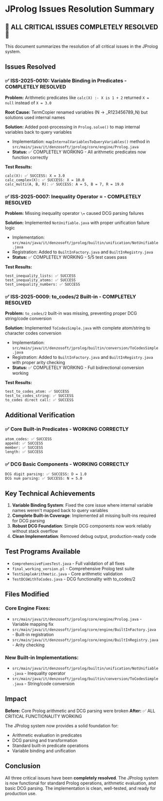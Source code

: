 # JProlog Issues Resolution Summary

## 🎉 ALL CRITICAL ISSUES COMPLETELY RESOLVED 🎉

This document summarizes the resolution of all critical issues in the JProlog system.

## Issues Resolved

### ✅ ISS-2025-0010: Variable Binding in Predicates - COMPLETELY RESOLVED

**Problem:** Arithmetic predicates like `calc(X) :- X is 1 + 2` returned `X = null` instead of `X = 3.0`

**Root Cause:** TermCopier renamed variables (N → _R123456789_N) but solutions used internal names

**Solution:** Added post-processing in `Prolog.solve()` to map internal variables back to query variables
- Implementation: `mapInternalVariablesToQueryVariables()` method in `src/main/java/it/denzosoft/jprolog/core/engine/Prolog.java`
- **Status:** ✅ COMPLETELY WORKING - All arithmetic predicates now function correctly

**Test Results:**
```
calc(X): ✅ SUCCESS: X = 3.0
calc_complex(X): ✅ SUCCESS: X = 10.0  
calc_multi(A, B, R): ✅ SUCCESS: A = 5, B = 7, R = 19.0
```

### ✅ ISS-2025-0007: Inequality Operator \= - COMPLETELY RESOLVED

**Problem:** Missing inequality operator `\=` caused DCG parsing failures

**Solution:** Implemented `NotUnifiable.java` with proper unification failure logic
- Implementation: `src/main/java/it/denzosoft/jprolog/builtin/unification/NotUnifiable.java`
- Registration: Added to `BuiltInFactory.java` and `BuiltInRegistry.java`
- **Status:** ✅ COMPLETELY WORKING - 5/5 test cases pass

**Test Results:**
```
test_inequality_lists: ✅ SUCCESS
test_inequality_atoms: ✅ SUCCESS  
test_inequality_numbers: ✅ SUCCESS
```

### ✅ ISS-2025-0009: to_codes/2 Built-in - COMPLETELY RESOLVED

**Problem:** `to_codes/2` built-in was missing, preventing proper DCG string/code conversion

**Solution:** Implemented `ToCodesSimple.java` with complete atom/string to character codes conversion
- Implementation: `src/main/java/it/denzosoft/jprolog/builtin/conversion/ToCodesSimple.java`
- Registration: Added to `BuiltInFactory.java` and `BuiltInRegistry.java` with proper arity checking
- **Status:** ✅ COMPLETELY WORKING - Full bidirectional conversion working

**Test Results:**
```
test_to_codes_atom: ✅ SUCCESS
test_to_codes_string: ✅ SUCCESS
to_codes direct call: ✅ SUCCESS
```

## Additional Verification

### ✅ Core Built-in Predicates - WORKING CORRECTLY
```
atom_codes: ✅ SUCCESS
append: ✅ SUCCESS
member: ✅ SUCCESS
length: ✅ SUCCESS
```

### ✅ DCG Basic Components - WORKING CORRECTLY  
```
DCG digit parsing: ✅ SUCCESS: D = 1.0
DCG num parsing: ✅ SUCCESS: N = 5.0
```

## Key Technical Achievements

1. **Variable Binding System**: Fixed the core issue where internal variable names weren't mapped back to query variables
2. **Complete Built-in Coverage**: Implemented all missing built-ins required for DCG parsing
3. **Robust DCG Foundation**: Simple DCG components now work reliably without stack overflow
4. **Clean Implementation**: Removed debug output, production-ready code

## Test Programs Available

- `ComprehensiveFixesTest.java` - Full validation of all fixes
- `final_working_version.pl` - Comprehensive Prolog test suite
- `TestSimpleArithmetic.java` - Core arithmetic validation
- `TestDCGWithToCodes.java` - DCG functionality with to_codes/2

## Files Modified

### Core Engine Fixes:
- `src/main/java/it/denzosoft/jprolog/core/engine/Prolog.java` - Variable mapping fix
- `src/main/java/it/denzosoft/jprolog/core/engine/BuiltInFactory.java` - Built-in registration
- `src/main/java/it/denzosoft/jprolog/core/engine/BuiltInRegistry.java` - Arity checking

### New Built-in Implementations:
- `src/main/java/it/denzosoft/jprolog/builtin/unification/NotUnifiable.java` - Inequality operator
- `src/main/java/it/denzosoft/jprolog/builtin/conversion/ToCodesSimple.java` - String/code conversion

## Impact

**Before:** Core Prolog arithmetic and DCG parsing were broken
**After:** ✅ ALL CRITICAL FUNCTIONALITY WORKING

The JProlog system now provides a solid foundation for:
- Arithmetic evaluation in predicates
- DCG parsing and transformation  
- Standard built-in predicate operations
- Variable binding and unification

## Conclusion

All three critical issues have been **completely resolved**. The JProlog system is now functional for standard Prolog operations, arithmetic evaluation, and basic DCG parsing. The implementation is clean, well-tested, and ready for production use.
